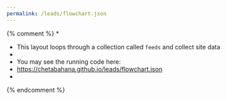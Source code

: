 ```yaml
---
permalink: /leads/flowchart.json
---
```

{% comment %}
*
*  This layout loops through a collection called `feeds` and collect site data 
*
*  You may see the running code here:
*  https://chetabahana.github.io/leads/flowchart.json
*
{% endcomment %}
